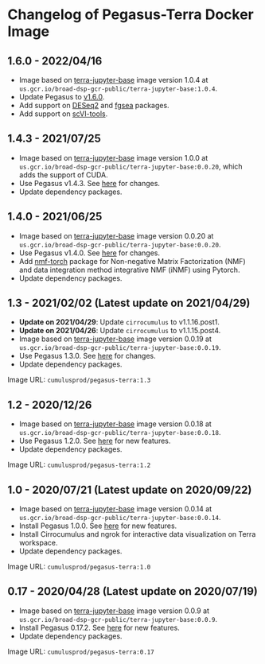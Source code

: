 # Changelog of Pegasus-Terra Docker Image

## 1.6.0 - 2022/04/16

* Image based on [terra-jupyter-base](https://github.com/DataBiosphere/terra-docker/tree/master/terra-jupyter-base) image version 1.0.4 at `us.gcr.io/broad-dsp-gcr-public/terra-jupyter-base:1.0.4`.
* Update Pegasus to [v1.6.0](https://pegasus.readthedocs.io/en/stable/release_notes.html#version-1-6).
* Add support on [DESeq2](https://bioconductor.org/packages/release/bioc/html/DESeq2.html) and [fgsea](https://bioconductor.org/packages/release/bioc/html/fgsea.html) packages.
* Add support on [scVI-tools](https://scvi-tools.org/).

## 1.4.3 - 2021/07/25

* Image based on [terra-jupyter-base](https://github.com/DataBiosphere/terra-docker/tree/master/terra-jupyter-base) image version 1.0.0 at `us.gcr.io/broad-dsp-gcr-public/terra-jupyter-base:0.0.20`, which adds the support of CUDA.
* Use Pegasus v1.4.3. See [here](https://pegasus.readthedocs.io/en/stable/release_notes.html#version-1-4) for changes.
* Update dependency packages.

## 1.4.0 - 2021/06/25

* Image based on [terra-jupyter-base](https://github.com/DataBiosphere/terra-docker/tree/master/terra-jupyter-base) image version 0.0.20 at ``us.gcr.io/broad-dsp-gcr-public/terra-jupyter-base:0.0.20``.
* Use Pegasus v1.4.0. See [here](https://pegasus.readthedocs.io/en/stable/release_notes.html#version-1-4) for changes.
* Add [nmf-torch](https://github.com/lilab-bcb/nmf-torch) package for Non-negative Matrix Factorization (NMF) and data integration method integrative NMF (iNMF) using Pytorch.
* Update dependency packages.

## 1.3 - 2021/02/02 (Latest update on 2021/04/29)

* **Update on 2021/04/29**: Update `cirrocumulus` to v1.1.16.post1.
* **Update on 2021/04/26**: Update `cirrocumulus` to v1.1.15.post4.
* Image based on [terra-jupyter-base](https://github.com/DataBiosphere/terra-docker/tree/master/terra-jupyter-base) image version 0.0.19 at ``us.gcr.io/broad-dsp-gcr-public/terra-jupyter-base:0.0.19``.
* Use Pegasus 1.3.0. See [here](https://pegasus.readthedocs.io/en/stable/release_notes.html#version-1-3) for changes.
* Update dependency packages.

Image URL: ``cumulusprod/pegasus-terra:1.3``

## 1.2 - 2020/12/26

* Image based on [terra-jupyter-base](https://github.com/DataBiosphere/terra-docker/tree/master/terra-jupyter-base) image version 0.0.18 at ``us.gcr.io/broad-dsp-gcr-public/terra-jupyter-base:0.0.18``.
* Use Pegasus 1.2.0. See [here](https://pegasus.readthedocs.io/en/stable/release_notes.html#version-1-2) for new features.
* Update dependency packages.

Image URL: ``cumulusprod/pegasus-terra:1.2``

## 1.0 - 2020/07/21 (Latest update on 2020/09/22)

* Image based on [terra-jupyter-base](https://github.com/DataBiosphere/terra-docker/tree/master/terra-jupyter-base) image version 0.0.14 at ``us.gcr.io/broad-dsp-gcr-public/terra-jupyter-base:0.0.14``.
* Install Pegasus 1.0.0. See [here](https://pegasus.readthedocs.io/en/stable/release_notes.html#version-1-0) for new features.
* Install Cirrocumulus and ngrok for interactive data visualization on Terra workspace.
* Update dependency packages.

Image URL: ``cumulusprod/pegasus-terra:1.0``

## 0.17 - 2020/04/28 (Latest update on 2020/07/19)

* Image based on [terra-jupyter-base](https://github.com/DataBiosphere/terra-docker/tree/master/terra-jupyter-base) image version 0.0.9 at ``us.gcr.io/broad-dsp-gcr-public/terra-jupyter-base:0.0.9``.
* Install Pegasus 0.17.2. See [here](https://pegasus.readthedocs.io/en/0.x/) for new features.
* Update dependency packages.

Image URL: ``cumulusprod/pegasus-terra:0.17``
